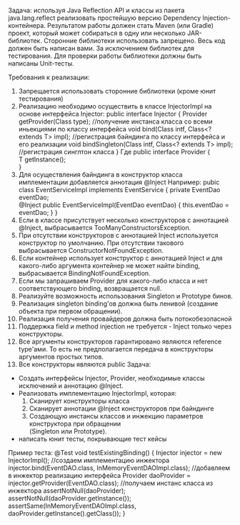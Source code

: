 Задача: используя Java Reflection API и классы из пакета java.lang.reflect реализовать простейшую версию Dependency Injection-контейнера.
Результатом работы должен стать Maven (или Gradle) проект, который может собираться в одну или несколько JAR-библиотек.
Сторонние библиотеки использовать запрещено. Весь код должен быть написан вами. За исключением библиотек для тестирования.
Для проверки работы библиотеки должны быть написаны Unit-тесты.

Требования к реализации:
1.  Запрещается использовать сторонние библиотеки (кроме юнит тестирования)
2.  Реализацию необходимо осуществить в классе InjectorImpl на основе интерфейса Injector:
public interface Injector {
    <T> Provider<T> getProvider(Class<T> type); //получение инстанса класса со всеми иньекциями по классу интерфейса
    <T> void bind(Class<T> intf, Class<? extends T> impl); //регистрация байндинга по классу интерфейса и его реализации
    <T> void bindSingleton(Class<T> intf, Class<? extends T> impl); //регистрация синглтон класса 
}
Где 
public interface Provider<T>
{    
     T getInstance();   
}
3. Для осуществления байндинга в конструктор класса имплементации добавляется аннотация @Inject
Например:
   pubic class  EventServiceImpl implements EventService {
        private EventDao eventDao;	
        @Inject
        public EventServiceImpl(EventDao eventDao) {
            this.eventDao = eventDao;
         }
   }
4. Если в классе присутствует несколько конструкторов с аннотацией @Inject, выбрасывается TooManyConstructorsException.
5. При отсутствии конструкторов с аннотацией Inject используется конструктор по умолчанию. При
отсутствии такового выбрасывается ConstructorNotFoundException.
6. Если контейнер использует конструктор с аннотацией Inject и для какого-либо аргумента контейнер
не может найти binding, выбрасывается BindingNotFoundException.
7. Если мы запрашиваем Provider для какого-либо класса и нет cоответствующего binding, возвращается null.
8. Реализуйте возможность использования Singleton и Prototype бинов.
9. Реализация singleton binding'ов должна быть ленивой (создание объекта при первом обращении).
10. Реализация получения провайдеров должна быть потокобезопасной
11. Поддержка field и method injection не требуется - Inject только через конструкторы.
12. Все аргументы конструкторов гарантировано являются reference type'ами. То есть не предполагается передача в конструкторы аргументов простых типов.
13. Все конструкторы являются public
Задача:
- Создать интерфейсы Injector, Provider, необходимые классы исключений и аннотацию @Inject.
- Реализовать имплементацию InjectorImpl, которая:
	1. Сканирует конструкторы класса
	2. Сканирует аннотации @Inject конструкторов при байндинге 
	3. Создающую инстансы классов и инжекцию параметров конструктора при обращении 	   
                  (Singleton или Prototype).
- написать юнит тесты, покрывающие тест кейсы

Пример теста:
    @Test
    void testExistingBinding()     {
        Injector injector = new InjectorImpl(); //создаем имплементацию инжектора
        injector.bind(EventDAO.class, InMemoryEventDAOImpl.class); //добавляем в инжектор реализацию интерфейса
        Provider<EventDAO> daoProvider = injector.getProvider(EventDAO.class); //получаем инстанс класса из инжектора
        assertNotNull(daoProvider); 
        assertNotNull(daoProvider.getInstance());
        assertSame(InMemoryEventDAOImpl.class, daoProvider.getInstance().getClass());
    }
